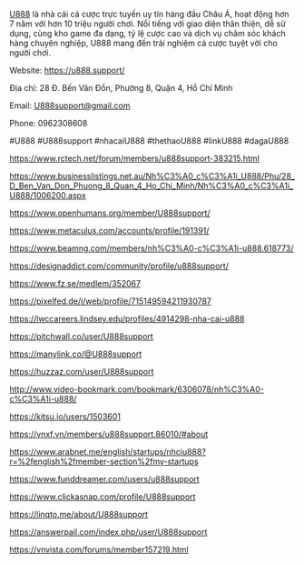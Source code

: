 [U888](https://u888.support/) là nhà cái cá cược trực tuyến uy tín hàng đầu Châu Á, hoạt động hơn 7 năm với hơn 10 triệu người chơi. Nổi tiếng với giao diện thân thiện, dễ sử dụng, cùng kho game đa dạng, tỷ lệ cược cao và dịch vụ chăm sóc khách hàng chuyên nghiệp, U888 mang đến trải nghiệm cá cược tuyệt vời cho người chơi.

Website: https://u888.support/

Địa chỉ: 28 Đ. Bến Vân Đồn, Phường 8, Quận 4, Hồ Chí Minh

Email: U888support@gmail.com

Phone: 0962308608

#U888 #U888support #nhacaiU888 #thethaoU888 #linkU888 #dagaU888

https://www.rctech.net/forum/members/u888support-383215.html

https://www.businesslistings.net.au/Nh%C3%A0_c%C3%A1i_U888/Phu/28_D_Ben_Van_Don_Phuong_8_Quan_4_Ho_Chi_Minh/Nh%C3%A0_c%C3%A1i_U888/1006200.aspx

https://www.openhumans.org/member/U888support/

https://www.metaculus.com/accounts/profile/191391/

https://www.beamng.com/members/nh%C3%A0-c%C3%A1i-u888.618773/

https://designaddict.com/community/profile/u888support/

https://www.fz.se/medlem/352067

https://pixelfed.de/i/web/profile/715149594211930787

https://lwccareers.lindsey.edu/profiles/4914298-nha-cai-u888

https://pitchwall.co/user/U888support

https://manylink.co/@U888support

https://huzzaz.com/user/U888support

http://www.video-bookmark.com/bookmark/6306078/nh%C3%A0-c%C3%A1i-u888/

https://kitsu.io/users/1503601

https://vnxf.vn/members/u888support.86010/#about

https://www.arabnet.me/english/startups/nhciu888?r=%2fenglish%2fmember-section%2fmy-startups

https://www.funddreamer.com/users/u888support

https://www.clickasnap.com/profile/U888support

https://linqto.me/about/U888support

https://answerpail.com/index.php/user/U888support

https://vnvista.com/forums/member157219.html